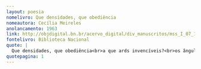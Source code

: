 ```yaml
---
layout: poesia
nomelivro: Que densidades, que obediência
nomeautora: Cecília Meireles
anolancamento: 1963
link: http://objdigital.bn.br/acervo_digital/div_manuscritos/mss_I_07_12_033A_n19/mss_I_07_12_033A_n19.pdf
fontelivro: Biblioteca Nacional
quote: |
  Que densidades, que obediência<br>a que ards invencíveis?<br>os ângulos se calculam,<br>dispõe-se a coesão<br>constróe-se a transparência,<br>ó poliedro!
quotepagina: 1
---
```

